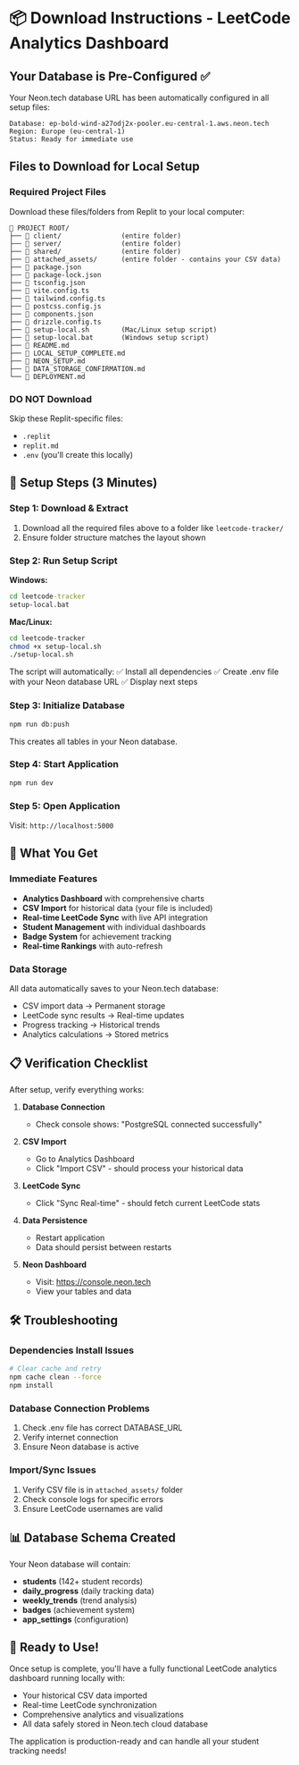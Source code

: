 # 📦 Download Instructions - LeetCode Analytics Dashboard

## Your Database is Pre-Configured ✅

Your Neon.tech database URL has been automatically configured in all setup files:
```
Database: ep-bold-wind-a27odj2x-pooler.eu-central-1.aws.neon.tech
Region: Europe (eu-central-1)
Status: Ready for immediate use
```

## Files to Download for Local Setup

### Required Project Files
Download these files/folders from Replit to your local computer:

```
📁 PROJECT ROOT/
├── 📁 client/               (entire folder)
├── 📁 server/               (entire folder)  
├── 📁 shared/               (entire folder)
├── 📁 attached_assets/      (entire folder - contains your CSV data)
├── 📄 package.json
├── 📄 package-lock.json
├── 📄 tsconfig.json
├── 📄 vite.config.ts
├── 📄 tailwind.config.ts
├── 📄 postcss.config.js
├── 📄 components.json
├── 📄 drizzle.config.ts
├── 📄 setup-local.sh        (Mac/Linux setup script)
├── 📄 setup-local.bat       (Windows setup script)
├── 📄 README.md
├── 📄 LOCAL_SETUP_COMPLETE.md
├── 📄 NEON_SETUP.md
├── 📄 DATA_STORAGE_CONFIRMATION.md
└── 📄 DEPLOYMENT.md
```

### DO NOT Download
Skip these Replit-specific files:
- `.replit`
- `replit.md` 
- `.env` (you'll create this locally)

## 🚀 Setup Steps (3 Minutes)

### Step 1: Download & Extract
1. Download all the required files above to a folder like `leetcode-tracker/`
2. Ensure folder structure matches the layout shown

### Step 2: Run Setup Script
**Windows:**
```cmd
cd leetcode-tracker
setup-local.bat
```

**Mac/Linux:**
```bash
cd leetcode-tracker
chmod +x setup-local.sh
./setup-local.sh
```

The script will automatically:
✅ Install all dependencies
✅ Create .env file with your Neon database URL
✅ Display next steps

### Step 3: Initialize Database
```bash
npm run db:push
```
This creates all tables in your Neon database.

### Step 4: Start Application
```bash
npm run dev
```

### Step 5: Open Application
Visit: `http://localhost:5000`

## 🎯 What You Get

### Immediate Features
- **Analytics Dashboard** with comprehensive charts
- **CSV Import** for historical data (your file is included)
- **Real-time LeetCode Sync** with live API integration
- **Student Management** with individual dashboards
- **Badge System** for achievement tracking
- **Real-time Rankings** with auto-refresh

### Data Storage
All data automatically saves to your Neon.tech database:
- CSV import data → Permanent storage
- LeetCode sync results → Real-time updates
- Progress tracking → Historical trends
- Analytics calculations → Stored metrics

## 📋 Verification Checklist

After setup, verify everything works:

1. **Database Connection**
   - Check console shows: "PostgreSQL connected successfully"

2. **CSV Import**
   - Go to Analytics Dashboard
   - Click "Import CSV" - should process your historical data

3. **LeetCode Sync**
   - Click "Sync Real-time" - should fetch current LeetCode stats

4. **Data Persistence**
   - Restart application
   - Data should persist between restarts

5. **Neon Dashboard**
   - Visit: https://console.neon.tech
   - View your tables and data

## 🛠️ Troubleshooting

### Dependencies Install Issues
```bash
# Clear cache and retry
npm cache clean --force
npm install
```

### Database Connection Problems
1. Check .env file has correct DATABASE_URL
2. Verify internet connection
3. Ensure Neon database is active

### Import/Sync Issues
1. Verify CSV file is in `attached_assets/` folder
2. Check console logs for specific errors
3. Ensure LeetCode usernames are valid

## 📊 Database Schema Created

Your Neon database will contain:
- **students** (142+ student records)
- **daily_progress** (daily tracking data)
- **weekly_trends** (trend analysis)
- **badges** (achievement system)
- **app_settings** (configuration)

## 🎉 Ready to Use!

Once setup is complete, you'll have a fully functional LeetCode analytics dashboard running locally with:
- Your historical CSV data imported
- Real-time LeetCode synchronization
- Comprehensive analytics and visualizations
- All data safely stored in Neon.tech cloud database

The application is production-ready and can handle all your student tracking needs!